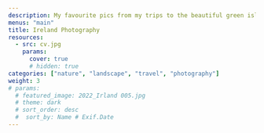 ```yaml
---
description: My favourite pics from my trips to the beautiful green island.
menus: "main"
title: Ireland Photography
resources:
  - src: cv.jpg
    params:
      cover: true
      # hidden: true
categories: ["nature", "landscape", "travel", "photography"]
weight: 3
# params:
  # featured_image: 2022_Irland 005.jpg
  # theme: dark
  # sort_order: desc
  #  sort_by: Name # Exif.Date
---
```

